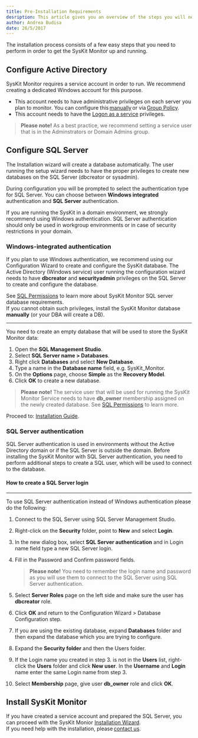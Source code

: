 ```yaml
---
title: Pre-Installation Requirements
desription: This article gives you an overview of the steps you will need to perform in order to prepare your server environment for the SysKit Monitor installation.
author: Andrea Budisa
date: 26/5/2017
---
```

The installation process consists of a few easy steps that you need to perform in order to get the SysKit Monitor up and running.

## Configure Active Directory

SysKit Monitor requires a service account in order to run. We recommend creating a dedicated Windows account for this purpose.

+ This account needs to have administrative privileges on each server you plan to monitor. You can configure this [manually](#internal/how-to/service-accounts/add-service-user-manually) or via [Group Policy](#internal/how-to/service-accounts/add-service-user-group-policy).
+ This account needs to have the [Logon as a service](#internal/how-to/service-accounts/add-service-user-group-policy) privileges.

> __Please note!__ As a best practice, we recommend setting a service user that is in the Adminstrators or Domain Admins group.

## Configure SQL Server

The Installation wizard will create a database automatically. The user running the setup wizard needs to have the proper privileges to create new databases on the SQL Server (dbcreator or sysadmin).

During configuration you will be prompted to select the authentication type for SQL Server. You can choose between __Windows integrated__ authentication and __SQL Server__ authentication.

If you are running the SysKit in a domain environment, we strongly recommend using Windows authentication. SQL Server authentication should only be used in workgroup environments or in case of security restrictions in your domain.

### Windows-integrated authentication

If you plan to use Windows authentication, we recommend using our Configuration Wizard to create and configure the SysKit database. The Active Directory (Windows service) user running the configuration wizard needs to have __dbcreator__ and __securityadmin__ privileges on the SQL Server to create and configure the database.

See [SQL Permissions](#internal/installation-configuration/configuration-wizard/sql-permissions/create-sql-login) to learn more about SysKit Monitor SQL server database requirements.   
If you cannot obtain such privileges, install the SysKit Monitor database __manually__ (or your DBA will create a DB).

___

You need to create an empty database that will be used to store the SysKit Monitor data:

1. Open the __SQL Management Studio__.
2. Select __SQL Server name > Databases__.
3. Right click __Databases__ and select __New Database__.
4. Type a name in the __Database name__ field, e.g. SysKit_Monitor.
5. On the __Options__ page, choose __Simple__ as the __Recovery Model__.
6. Click __OK__ to create a new database.

> __Please note!__ The service user that will be used for running the SysKit Monitor Service needs to have __db_owner__ membership assigned on the newly created database. See [SQL Permissions](#internal/installation-configuration/configuration-wizard/sql-permissions/connect-existing-db-privileges) to learn more.

Proceed to: [Installation Guide](#internal/installation-configuration/install-wizard/install-monitor).

### SQL Server authentication

SQL Server authentication is used in environments without the Active Directory domain or if the SQL Server is outside the domain. Before installing the SysKit Monitor with SQL Server authentication, you need to perform additional steps to create a SQL user, which will be used to connect to the database.

#### How to create a SQL Server login
___

To use SQL Server authentication instead of Windows authentication please do the following:
1. Connect to the SQL Server using SQL Server Management Studio.
2. Right-click on the __Security__ folder, point to __New__ and select __Login__.
3. In the new dialog box, select __SQL Server authentication__ and in Login name field type a new SQL Server login.
4. Fill in the Password and Confirm password fields.
   > __Please note!__ You need to remember the login name and password as you will use them to connect to the SQL Server using SQL Server authentication.

5. Select __Server Roles__ page on the left side and make sure the user has __dbcreator__ role.
6. Click __OK__ and return to the Configuration Wizard > Database Configuration step.
7. If you are using the existing database, expand __Databases__ folder and then expand the database which you are trying to configure.
8. Expand the __Security folder__ and then the Users folder.
9. If the Login name you created in step 3. is not in the __Users__ list, right-click the __Users__ folder and click __New user__. In the __Username__ and __Login__ name enter the same Login name from step 3.
10. Select __Membership__ page, give user __db_owner__ role and click __OK__.

## Install SysKit Monitor

If you have created a service account and prepared the SQL Server, you can proceed with the SysKit Monior [Installation Wizard](#internal/installation-configuration/install-wizard/install-monitor).  
If you need help with the installation, please [contact us](https://www.syskit.com/contact-us).